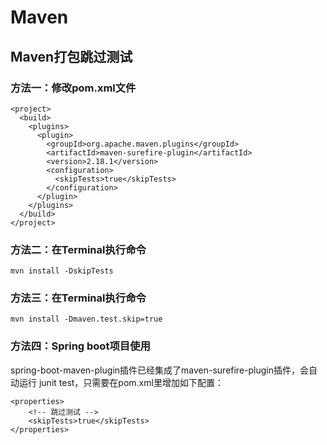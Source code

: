 # Maven

## Maven打包跳过测试

### 方法一：修改pom.xml文件

```
<project>  
  <build>  
    <plugins>  
      <plugin>  
        <groupId>org.apache.maven.plugins</groupId>  
        <artifactId>maven-surefire-plugin</artifactId>  
        <version>2.18.1</version>  
        <configuration>  
          <skipTests>true</skipTests>  
        </configuration>  
      </plugin>  
    </plugins>  
  </build>  
</project> 
```

### 方法二：在Terminal执行命令

```
mvn install -DskipTests
```



### 方法三：在Terminal执行命令

```
mvn install -Dmaven.test.skip=true
```



### 方法四：Spring boot项目使用

spring-boot-maven-plugin插件已经集成了maven-surefire-plugin插件，会自动运行 junit test，只需要在pom.xml里增加如下配置：

```
<properties>
 	<!-- 跳过测试 -->
    <skipTests>true</skipTests>
</properties>
```

